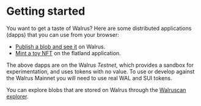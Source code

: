 # Getting started

You want to get a taste of Walrus? Here are some distributed applications (dapps) that
you can use from your browser:

- [Publish a blob and see it](https://publish.walrus.site) on Walrus.
- [Mint a toy NFT](https://flatland.walrus.site) on the flatland application.

The above dapps are on the Walrus *Testnet*, which provides a sandbox for experimentation, and
uses tokens with no value. To use or develop against the Walrus Mainnet you will need to use real
WAL and SUI tokens.

You can explore blobs that are stored on Walrus through the [Walruscan explorer](https://walruscan.com).
